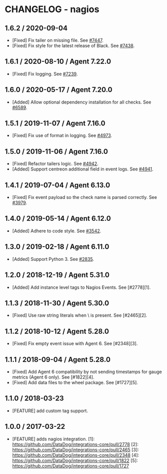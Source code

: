 # CHANGELOG - nagios

## 1.6.2 / 2020-09-04

* [Fixed] Fix tailer on missing file. See [#7447](https://github.com/DataDog/integrations-core/pull/7447).
* [Fixed] Fix style for the latest release of Black. See [#7438](https://github.com/DataDog/integrations-core/pull/7438).

## 1.6.1 / 2020-08-10 / Agent 7.22.0

* [Fixed] Fix logging. See [#7239](https://github.com/DataDog/integrations-core/pull/7239).

## 1.6.0 / 2020-05-17 / Agent 7.20.0

* [Added] Allow optional dependency installation for all checks. See [#6589](https://github.com/DataDog/integrations-core/pull/6589).

## 1.5.1 / 2019-11-07 / Agent 7.16.0

* [Fixed] Fix use of format in logging. See [#4973](https://github.com/DataDog/integrations-core/pull/4973).

## 1.5.0 / 2019-11-06 / Agent 7.16.0

* [Fixed] Refactor tailers logic. See [#4942](https://github.com/DataDog/integrations-core/pull/4942).
* [Added] Support centreon additional field in event logs. See [#4941](https://github.com/DataDog/integrations-core/pull/4941).

## 1.4.1 / 2019-07-04 / Agent 6.13.0

* [Fixed] Fix event payload so the check name is parsed correctly. See [#3979](https://github.com/DataDog/integrations-core/pull/3979).

## 1.4.0 / 2019-05-14 / Agent 6.12.0

* [Added] Adhere to code style. See [#3542](https://github.com/DataDog/integrations-core/pull/3542).

## 1.3.0 / 2019-02-18 / Agent 6.11.0

* [Added] Support Python 3. See [#2835](https://github.com/DataDog/integrations-core/pull/2835).

## 1.2.0 / 2018-12-19 / Agent 5.31.0

* [Added] Add instance level tags to Nagios Events. See [#2778][1].

## 1.1.3 / 2018-11-30 / Agent 5.30.0

* [Fixed] Use raw string literals when \ is present. See [#2465][2].

## 1.1.2 / 2018-10-12 / Agent 5.28.0

* [Fixed] Fix empty event issue with Agent 6. See [#2348][3].

## 1.1.1 / 2018-09-04 / Agent 5.28.0

* [Fixed] Add Agent 6 compatibility by not sending timestamps for gauge metrics (Agent 6 only). See [#1822][4].
* [Fixed] Add data files to the wheel package. See [#1727][5].

## 1.1.0 / 2018-03-23

* [FEATURE] add custom tag support.

## 1.0.0 / 2017-03-22

* [FEATURE] adds nagios integration.
[1]: https://github.com/DataDog/integrations-core/pull/2778
[2]: https://github.com/DataDog/integrations-core/pull/2465
[3]: https://github.com/DataDog/integrations-core/pull/2348
[4]: https://github.com/DataDog/integrations-core/pull/1822
[5]: https://github.com/DataDog/integrations-core/pull/1727

